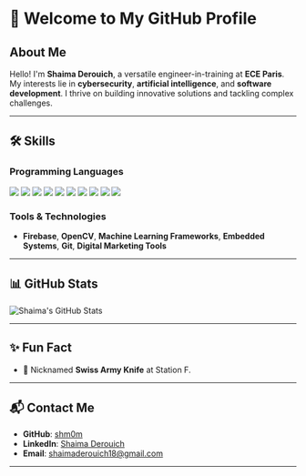 # 🚀 Welcome to My GitHub Profile

## About Me
Hello! I'm **Shaima Derouich**, a versatile engineer-in-training at **ECE Paris**. My interests lie in **cybersecurity**, **artificial intelligence**, and **software development**. I thrive on building innovative solutions and tackling complex challenges.

---

## 🛠 Skills
### **Programming Languages**
<p align="left">
  <img src="https://img.shields.io/badge/C-%2300599C.svg?style=for-the-badge&logo=c&logoColor=white"/>
  <img src="https://img.shields.io/badge/C++-%2300599C.svg?style=for-the-badge&logo=c%2B%2B&logoColor=white"/>
  <img src="https://img.shields.io/badge/Python-%2314354C.svg?style=for-the-badge&logo=python&logoColor=white"/>
  <img src="https://img.shields.io/badge/JavaScript-%23F7DF1E.svg?style=for-the-badge&logo=javascript&logoColor=black"/>
  <img src="https://img.shields.io/badge/React-%2361DAFB.svg?style=for-the-badge&logo=react&logoColor=white"/>
  <img src="https://img.shields.io/badge/MATLAB-%230076A8.svg?style=for-the-badge&logo=mathworks&logoColor=white"/>
  <img src="https://img.shields.io/badge/HTML5-%23E34F26.svg?style=for-the-badge&logo=html5&logoColor=white"/>
  <img src="https://img.shields.io/badge/CSS3-%231572B6.svg?style=for-the-badge&logo=css3&logoColor=white"/>
  <img src="https://img.shields.io/badge/XML-%23008080.svg?style=for-the-badge&logo=xml&logoColor=white"/>
  <img src="https://img.shields.io/badge/PHP-%23777BB4.svg?style=for-the-badge&logo=php&logoColor=white"/>
</p>

### **Tools & Technologies**
- **Firebase**, **OpenCV**, **Machine Learning Frameworks**, **Embedded Systems**, **Git**, **Digital Marketing Tools**

---

## 📊 GitHub Stats
![Shaima's GitHub Stats](https://github-readme-stats.vercel.app/api?username=shm0m&show_icons=true&theme=radical)

---

## ✨ Fun Fact
- 🌟 Nicknamed **Swiss Army Knife** at Station F.

---

## 📬 Contact Me
- **GitHub**: [shm0m](https://github.com/shm0m)
- **LinkedIn**: [Shaima Derouich](https://linkedin.com/in/your-profile)
- **Email**: shaimaderouich18@gmail.com

---

